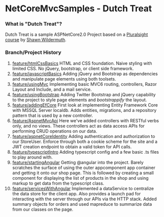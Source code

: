 # NetCoreMvcSamples - Dutch Treat

### What is "Dutch Treat"?

Dutch Treat is a sample ASPNetCore2.0 Project based on a [Pluralsight course](https://app.pluralsight.com/library/courses/aspnetcore-mvc-efcore-bootstrap-angular-web/) by [Shawn Wildermuth](https://wildermuth.com/).

### Branch/Project History

1. [feature/htmlCssBasics](https://github.com/justin-capalbo/NetCoreMvcSamples/tree/feature/htmlCssBasics) HTML and CSS foundation.  Naive styling with limited CSS.  No jQuery, bootstrap, or client side framework.
2. [feature/javascriptBasics](https://github.com/justin-capalbo/NetCoreMvcSamples/tree/feature/javascriptBasics) Adding jQuery and Bootstrap as dependencies and manipulate page elements using both toolsets.
3. [feature/usingMvc](https://github.com/justin-capalbo/NetCoreMvcSamples/tree/feature/usingMvc) Implementing basic MVC6 routing, controllers, Razor Layout and Include, and a mail service.
4. [feature/usingBootstrap](https://github.com/justin-capalbo/NetCoreMvcSamples/tree/feature/usingBootstrap) Adding Twitter Bootstrap and jQuery capability to the project to style page elements and _bootstrappify_ the layout.
5. [feature/addingEfCore](https://github.com/justin-capalbo/NetCoreMvcSamples/tree/feature/addingEfCore) First look at implementing Entity Framework Core with MSSQL Server localdb.  Adds entities, migrations, and a repository pattern that is used by a new controller.
6. [feature/AspnetMvcApi](https://github.com/justin-capalbo/NetCoreMvcSamples/tree/feature/AspnetMvcApi) Here we've added controllers with RESTful verbs only, and no views.  These controllers act as data access APIs for performing CRUD operations on our data.
7. [feature/aspnetCoreIdentity](https://github.com/justin-capalbo/NetCoreMvcSamples/tree/feature/aspnetCoreIdentity) Adding authentication and authorization to our StoreUser.  Enforce through both a cookie scheme for the site and a JWT creation endpoint to obtain a valid token for API calls.
8. [feature/typescriptIntro](https://github.com/justin-capalbo/NetCoreMvcSamples/tree/feature/typescriptIntro) Adding typescript config and a few basic .ts files to play around with.
9. [feature/startingAngular](https://github.com/justin-capalbo/NetCoreMvcSamples/tree/feature/startingAngular) Getting @angular into the project.  Barely scratches the surface of using the outer appcomponent app container and getting it onto our shop page.  This is followed by creating a small component for displaying the list of products in the shop and using markup to get data from the typescript class.
10. [feature/servicesWithAngular](https://github.com/justin-capalbo/NetCoreMvcSamples/tree/feature/servicesWithAngular) Implemented a dataService to centralize the data store for the client app.  Also provides a launch pad for interacting with the server through our APIs via the HTTP stack.  Added summary objects for orders and used mapreduce to summarize data from our classes on the page.


